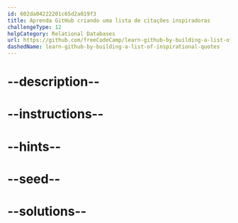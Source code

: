 ```yaml
---
id: 602da04222201c65d2a019f3
title: Aprenda GitHub criando uma lista de citações inspiradoras
challengeType: 12
helpCategory: Relational Databases
url: https://github.com/freeCodeCamp/learn-github-by-building-a-list-of-inspirational-quotes
dashedName: learn-github-by-building-a-list-of-inspirational-quotes
---
```


# --description--

# --instructions--

# --hints--

# --seed--

# --solutions--
